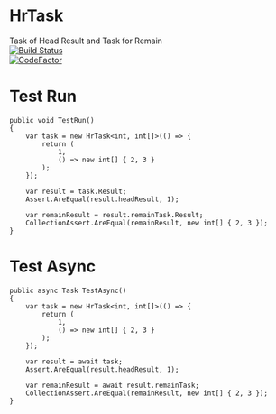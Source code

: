 # HrTask
Task of Head Result and Task for Remain <br/>
[![Build Status](https://github.com/DirectSQL/HrTask/workflows/.NET%20Core/badge.svg?branch=master)](https://github.com/DirectSQL/HrTask/actions)<br/>
[![CodeFactor](https://www.codefactor.io/repository/github/DirectSQL/HrTask/badge/master)](https://www.codefactor.io/repository/github/DirectSQL/HrTask/overview/master)<br/>

# Test Run
`````
public void TestRun()
{
    var task = new HrTask<int, int[]>(() => {
        return (
            1,
            () => new int[] { 2, 3 }
        );
    });

    var result = task.Result;
    Assert.AreEqual(result.headResult, 1);

    var remainResult = result.remainTask.Result;
    CollectionAssert.AreEqual(remainResult, new int[] { 2, 3 });
}
`````

# Test Async
`````
public async Task TestAsync()
{
    var task = new HrTask<int, int[]>(() => {
        return (
            1,
            () => new int[] { 2, 3 }
        );
    });

    var result = await task;
    Assert.AreEqual(result.headResult, 1);

    var remainResult = await result.remainTask;
    CollectionAssert.AreEqual(remainResult, new int[] { 2, 3 });
}
`````
